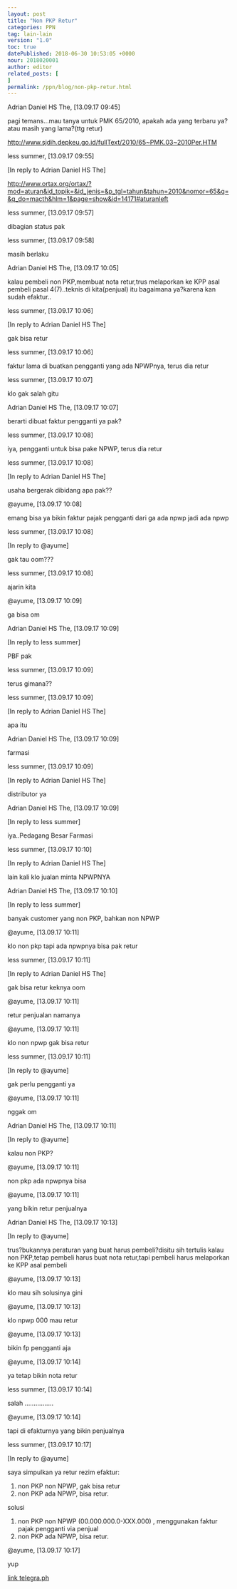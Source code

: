 ```yaml
---
layout: post
title: "Non PKP Retur"
categories: PPN
tag: lain-lain
version: "1.0"
toc: true
datePublished: 2018-06-30 10:53:05 +0000
nour: 2018020001
author: editor
related_posts: [
]
permalink: /ppn/blog/non-pkp-retur.html
---
```





Adrian Daniel HS The, [13.09.17 09:45]

pagi temans...mau tanya untuk PMK 65/2010, apakah ada yang terbaru ya?atau masih yang lama?(ttg retur) 

http://www.sjdih.depkeu.go.id/fullText/2010/65~PMK.03~2010Per.HTM



less summer, [13.09.17 09:55]

[In reply to Adrian Daniel HS The]

http://www.ortax.org/ortax/?mod=aturan&id_topik=&id_jenis=&p_tgl=tahun&tahun=2010&nomor=65&q=&q_do=macth&hlm=1&page=show&id=14171#aturanleft



less summer, [13.09.17 09:57]

dibagian status pak



less summer, [13.09.17 09:58]

masih berlaku



Adrian Daniel HS The, [13.09.17 10:05]

kalau pembeli non PKP,membuat nota retur,trus melaporkan ke KPP asal pembeli pasal 4(7)..teknis di kita(penjual) itu bagaimana ya?karena kan sudah efaktur..



less summer, [13.09.17 10:06]

[In reply to Adrian Daniel HS The]

gak bisa retur



less summer, [13.09.17 10:06]

faktur lama di buatkan pengganti yang ada NPWPnya, terus dia retur



less summer, [13.09.17 10:07]

klo gak salah gitu



Adrian Daniel HS The, [13.09.17 10:07]

berarti dibuat faktur pengganti ya pak?



less summer, [13.09.17 10:08]

iya, pengganti untuk bisa pake NPWP, terus dia retur



less summer, [13.09.17 10:08]

[In reply to Adrian Daniel HS The]

usaha bergerak dibidang apa pak??



@ayume, [13.09.17 10:08]

emang bisa ya bikin faktur pajak pengganti dari ga ada npwp jadi ada npwp



less summer, [13.09.17 10:08]

[In reply to @ayume]

gak tau oom???



less summer, [13.09.17 10:08]

ajarin kita



@ayume, [13.09.17 10:09]

ga bisa om



Adrian Daniel HS The, [13.09.17 10:09]

[In reply to less summer]

PBF pak



less summer, [13.09.17 10:09]

terus gimana??



less summer, [13.09.17 10:09]

[In reply to Adrian Daniel HS The]

apa itu



Adrian Daniel HS The, [13.09.17 10:09]

farmasi



less summer, [13.09.17 10:09]

[In reply to Adrian Daniel HS The]

distributor ya



Adrian Daniel HS The, [13.09.17 10:09]

[In reply to less summer]

iya..Pedagang Besar Farmasi



less summer, [13.09.17 10:10]

[In reply to Adrian Daniel HS The]

lain kali klo jualan minta NPWPNYA



Adrian Daniel HS The, [13.09.17 10:10]

[In reply to less summer]

banyak customer yang non PKP, bahkan non NPWP



@ayume, [13.09.17 10:11]

klo non pkp tapi ada npwpnya bisa pak retur



less summer, [13.09.17 10:11]

[In reply to Adrian Daniel HS The]

gak bisa retur keknya oom



@ayume, [13.09.17 10:11]

retur penjualan namanya



@ayume, [13.09.17 10:11]

klo non npwp gak bisa retur



less summer, [13.09.17 10:11]

[In reply to @ayume]

gak perlu pengganti ya



@ayume, [13.09.17 10:11]

nggak om



Adrian Daniel HS The, [13.09.17 10:11]

[In reply to @ayume]

kalau non PKP?



@ayume, [13.09.17 10:11]

non pkp ada npwpnya bisa



@ayume, [13.09.17 10:11]

yang bikin retur penjualnya



Adrian Daniel HS The, [13.09.17 10:13]

[In reply to @ayume]

trus?bukannya peraturan yang buat harus pembeli?disitu sih tertulis kalau non PKP,tetap pembeli harus buat nota retur,tapi pembeli harus melaporkan ke KPP asal pembeli



@ayume, [13.09.17 10:13]

klo mau sih solusinya gini



@ayume, [13.09.17 10:13]

klo npwp 000 mau retur



@ayume, [13.09.17 10:13]

bikin fp pengganti aja



@ayume, [13.09.17 10:14]

ya tetap bikin nota retur



less summer, [13.09.17 10:14]

salah ................



@ayume, [13.09.17 10:14]

tapi di efakturnya yang bikin penjualnya



less summer, [13.09.17 10:17]

[In reply to @ayume]

saya simpulkan ya retur rezim efaktur:
1. non PKP non NPWP, gak bisa retur
2. non PKP ada NPWP, bisa retur.

solusi 
1. non PKP non NPWP (00.000.000.0-XXX.000) , menggunakan faktur pajak pengganti via penjual
2. non PKP ada NPWP, bisa retur.


@ayume, [13.09.17 10:17]

yup


[link telegra.ph](http://telegra.ph/Non-PKP-Retur-09-13)

